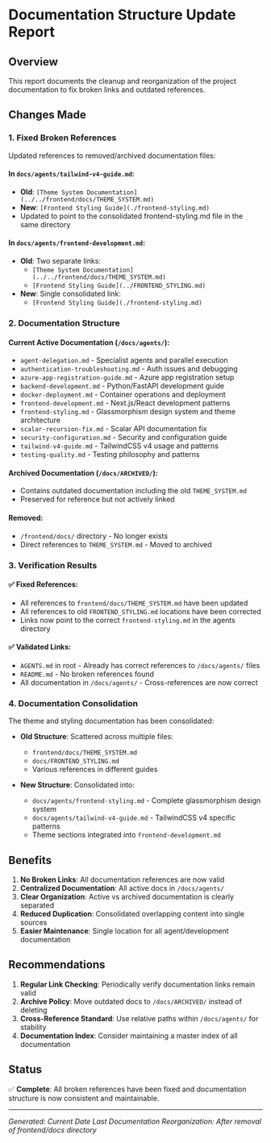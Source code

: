 # Documentation Structure Update Report

## Overview
This report documents the cleanup and reorganization of the project documentation to fix broken links and outdated references.

## Changes Made

### 1. Fixed Broken References
Updated references to removed/archived documentation files:

#### In `docs/agents/tailwind-v4-guide.md`:
- **Old**: `[Theme System Documentation](../../frontend/docs/THEME_SYSTEM.md)`
- **New**: `[Frontend Styling Guide](./frontend-styling.md)`
- Updated to point to the consolidated frontend-styling.md file in the same directory

#### In `docs/agents/frontend-development.md`:
- **Old**: Two separate links:
  - `[Theme System Documentation](../../frontend/docs/THEME_SYSTEM.md)`
  - `[Frontend Styling Guide](../FRONTEND_STYLING.md)`
- **New**: Single consolidated link:
  - `[Frontend Styling Guide](./frontend-styling.md)`

### 2. Documentation Structure

#### Current Active Documentation (`/docs/agents/`):
- `agent-delegation.md` - Specialist agents and parallel execution
- `authentication-troubleshooting.md` - Auth issues and debugging
- `azure-app-registration-guide.md` - Azure app registration setup
- `backend-development.md` - Python/FastAPI development guide
- `docker-deployment.md` - Container operations and deployment
- `frontend-development.md` - Next.js/React development patterns
- `frontend-styling.md` - Glassmorphism design system and theme architecture
- `scalar-recursion-fix.md` - Scalar API documentation fix
- `security-configuration.md` - Security and configuration guide
- `tailwind-v4-guide.md` - TailwindCSS v4 usage and patterns
- `testing-quality.md` - Testing philosophy and patterns

#### Archived Documentation (`/docs/ARCHIVED/`):
- Contains outdated documentation including the old `THEME_SYSTEM.md`
- Preserved for reference but not actively linked

#### Removed:
- `/frontend/docs/` directory - No longer exists
- Direct references to `THEME_SYSTEM.md` - Moved to archived

### 3. Verification Results

#### ✅ Fixed References:
- All references to `frontend/docs/THEME_SYSTEM.md` have been updated
- All references to old `FRONTEND_STYLING.md` locations have been corrected
- Links now point to the correct `frontend-styling.md` in the agents directory

#### ✅ Validated Links:
- `AGENTS.md` in root - Already has correct references to `/docs/agents/` files
- `README.md` - No broken references found
- All documentation in `/docs/agents/` - Cross-references are now correct

### 4. Documentation Consolidation

The theme and styling documentation has been consolidated:
- **Old Structure**: Scattered across multiple files:
  - `frontend/docs/THEME_SYSTEM.md`
  - `docs/FRONTEND_STYLING.md`
  - Various references in different guides

- **New Structure**: Consolidated into:
  - `docs/agents/frontend-styling.md` - Complete glassmorphism design system
  - `docs/agents/tailwind-v4-guide.md` - TailwindCSS v4 specific patterns
  - Theme sections integrated into `frontend-development.md`

## Benefits

1. **No Broken Links**: All documentation references are now valid
2. **Centralized Documentation**: All active docs in `/docs/agents/`
3. **Clear Organization**: Active vs archived documentation is clearly separated
4. **Reduced Duplication**: Consolidated overlapping content into single sources
5. **Easier Maintenance**: Single location for all agent/development documentation

## Recommendations

1. **Regular Link Checking**: Periodically verify documentation links remain valid
2. **Archive Policy**: Move outdated docs to `/docs/ARCHIVED/` instead of deleting
3. **Cross-Reference Standard**: Use relative paths within `/docs/agents/` for stability
4. **Documentation Index**: Consider maintaining a master index of all documentation

## Status

✅ **Complete**: All broken references have been fixed and documentation structure is now consistent and maintainable.

---

*Generated: Current Date*
*Last Documentation Reorganization: After removal of frontend/docs directory*